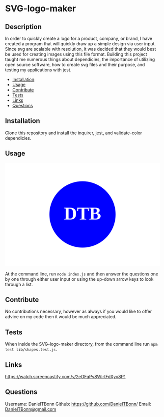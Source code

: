 # SVG-logo-maker

## Description
  
In order to quickly create a logo for a product, company, or brand, I have created a program that will quickly draw up a simple design via user input. Since svg are scalable with resolution, it was decided that they would best be used for creating images using this file format. Building this project taught me numerous things about dependicies, the importance of utilizing open source software, how to create svg files and their purpose, and testing my applications with jest.

- [Installation](#installation)
- [Usage](#usage)
- [Contribute](#contribute)
- [Tests](#tests)
- [Links](#links)
- [Questions](#questions)

## Installation
  
Clone this repository and install the inquirer, jest, and validate-color dependicies.

## Usage
![example-svg-logo](./examples/example-logo.svg)

At the command line, run `node index.js` and then answer the questions one by one through either user input or using the up-down arrow keys to look through a list.

## Contribute
  
No contributions necessary, however as always if you would like to offer advice on my code then it would be much appreciated.

## Tests
  
When inside the SVG-logo-maker directory, from the command line run `npm test lib/shapes.test.js`.

## Links

https://watch.screencastify.com/v/2eOFqPv8WIrtFdXyo8P1

## Questions

Username: DanielTBonn
Github: https://github.com/DanielTBonn/
Email: DanielTBonn@gmail.com